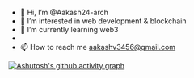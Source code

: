 - 👋 Hi, I’m @Aakash24-arch
- 👀 I’m interested in web development & blockchain
- 🌱 I’m currently learning web3
-
- 📫 How to reach me aakashv3456@gmail.com

<!---
Aakash24-arch/Aakash24-arch is a ✨ special ✨ repository because its `README.md` (this file) appears on your GitHub profile.
You can click the Preview link to take a look at your changes.
--->


[![Ashutosh's github activity graph](https://github-readme-activity-graph.cyclic.app/graph?username=Aakash24-arch&bg_color=ffcfe9&color=9e4c98&line=9e4c98&point=413e41&area=true&hide_border=true)](https://github.com/ashutosh00710/github-readme-activity-graph)
